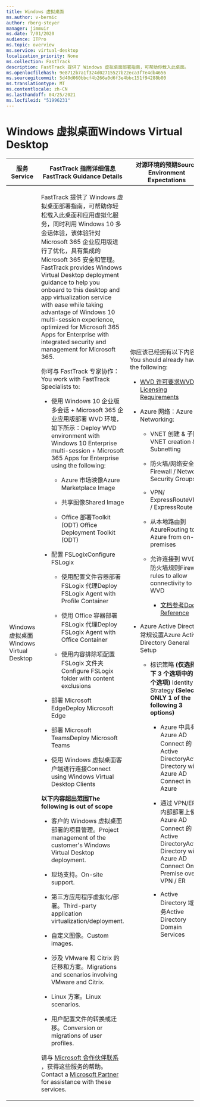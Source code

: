 ```yaml
---
title: Windows 虚拟桌面
ms.author: v-bermic
author: rberg-steyer
manager: jimmuir
ms.date: 7/01/2020
audience: ITPro
ms.topic: overview
ms.service: virtual-desktop
localization_priority: None
ms.collection: FastTrack
description: FastTrack 提供了 Windows 虚拟桌面部署指南，可帮助你载入此桌面。
ms.openlocfilehash: 9e8712b7a1f324d02715527b22eca3f7e4db4656
ms.sourcegitcommit: 5d40d060bbcf4b266a0d6f3e4bbc151f94288b00
ms.translationtype: MT
ms.contentlocale: zh-CN
ms.lasthandoff: 04/25/2021
ms.locfileid: "51996231"
---
```

# <a name="windows-virtual-desktop"></a><span data-ttu-id="7717c-103">Windows 虚拟桌面</span><span class="sxs-lookup"><span data-stu-id="7717c-103">Windows Virtual Desktop</span></span>

<table>
<thead>
<tr class="header">
<th><span data-ttu-id="7717c-104"><strong>服务</strong></span><span class="sxs-lookup"><span data-stu-id="7717c-104"><strong>Service</strong></span></span></th>
<th><span data-ttu-id="7717c-105"><strong>FastTrack 指南详细信息</strong></span><span class="sxs-lookup"><span data-stu-id="7717c-105"><strong>FastTrack Guidance Details</strong></span></span></th>
<th><span data-ttu-id="7717c-106"><strong>对源环境的预期</strong></span><span class="sxs-lookup"><span data-stu-id="7717c-106"><strong>Source Environment Expectations</strong></span></span></th>
</tr>
</thead>
<tbody>
<tr class="odd">
<td><span data-ttu-id="7717c-107">Windows 虚拟桌面</span><span class="sxs-lookup"><span data-stu-id="7717c-107">Windows Virtual Desktop</span></span></td>
<td><p><span data-ttu-id="7717c-108">FastTrack 提供了 Windows 虚拟桌面部署指南，可帮助你轻松载入此桌面和应用虚拟化服务，同时利用 Windows 10 多会话体验，该体验针对 Microsoft 365 企业应用版进行了优化，具有集成的 Microsoft 365 安全和管理。</span><span class="sxs-lookup"><span data-stu-id="7717c-108">FastTrack provides Windows Virtual Desktop deployment guidance to help you onboard to this desktop and app virtualization service with ease while taking advantage of Windows 10 multi-session experience, optimized for Microsoft 365 Apps for Enterprise with integrated security and management for Microsoft 365.</span></span></p>
<p><span data-ttu-id="7717c-109">你可与 FastTrack 专家协作：</span><span class="sxs-lookup"><span data-stu-id="7717c-109">You work with FastTrack Specialists to:</span></span></p>
<ul>
<li><p><span data-ttu-id="7717c-110">使用 Windows 10 企业版多会话 + Microsoft 365 企业应用版部署 WVD 环境，如下所示：</span><span class="sxs-lookup"><span data-stu-id="7717c-110">Deploy WVD environment with Windows 10 Enterprise multi-session + Microsoft 365 Apps for Enterprise using the following:</span></span></p>
<ul>
<li><p><span data-ttu-id="7717c-111">Azure 市场映像</span><span class="sxs-lookup"><span data-stu-id="7717c-111">Azure Marketplace Image</span></span></p></li>
<li><p><span data-ttu-id="7717c-112">共享图像</span><span class="sxs-lookup"><span data-stu-id="7717c-112">Shared Image</span></span></p></li>
<li><p><span data-ttu-id="7717c-113">Office 部署Toolkit (ODT) </span><span class="sxs-lookup"><span data-stu-id="7717c-113">Office Deployment Toolkit (ODT)</span></span></p></li>
</ul></li>
<li><p><span data-ttu-id="7717c-114">配置 FSLogix</span><span class="sxs-lookup"><span data-stu-id="7717c-114">Configure FSLogix</span></span></p>
<ul>
<li><p><span data-ttu-id="7717c-115">使用配置文件容器部署 FSLogix 代理</span><span class="sxs-lookup"><span data-stu-id="7717c-115">Deploy FSLogix Agent with Profile Container</span></span></p></li>
<li><p><span data-ttu-id="7717c-116">使用 Office 容器部署 FSLogix 代理</span><span class="sxs-lookup"><span data-stu-id="7717c-116">Deploy FSLogix Agent with Office Container</span></span></p></li>
<li><p><span data-ttu-id="7717c-117">使用内容排除项配置 FSLogix 文件夹</span><span class="sxs-lookup"><span data-stu-id="7717c-117">Configure FSLogix folder with content exclusions</span></span></p></li>
</ul></li>
<li><p><span data-ttu-id="7717c-118">部署 Microsoft Edge</span><span class="sxs-lookup"><span data-stu-id="7717c-118">Deploy Microsoft Edge</span></span></p></li>
<li><p><span data-ttu-id="7717c-119">部署 Microsoft Teams</span><span class="sxs-lookup"><span data-stu-id="7717c-119">Deploy Microsoft Teams</span></span></p></li>
<li><p><span data-ttu-id="7717c-120">使用 Windows 虚拟桌面客户端进行连接</span><span class="sxs-lookup"><span data-stu-id="7717c-120">Connect using Windows Virtual Desktop Clients</span></span></p></li>
</ul>
<p><span data-ttu-id="7717c-121"><strong>以下内容超出范围</strong></span><span class="sxs-lookup"><span data-stu-id="7717c-121"><strong>The following is out of scope</strong></span></span></p>
<ul>
<li><p><span data-ttu-id="7717c-122">客户的 Windows 虚拟桌面部署的项目管理。</span><span class="sxs-lookup"><span data-stu-id="7717c-122">Project management of the customer's Windows Virtual Desktop deployment.</span></span></p></li>
<li><p><span data-ttu-id="7717c-123">现场支持。</span><span class="sxs-lookup"><span data-stu-id="7717c-123">On-site support.</span></span></p></li>
<li><p><span data-ttu-id="7717c-124">第三方应用程序虚拟化/部署。</span><span class="sxs-lookup"><span data-stu-id="7717c-124">Third-party application virtualization/deployment.</span></span></p></li>
<li><p><span data-ttu-id="7717c-125">自定义图像。</span><span class="sxs-lookup"><span data-stu-id="7717c-125">Custom images.</span></span></p></li>
<li><p><span data-ttu-id="7717c-126">涉及 VMware 和 Citrix 的迁移和方案。</span><span class="sxs-lookup"><span data-stu-id="7717c-126">Migrations and scenarios involving VMware and Citrix.</span></span></p></li>
<li><p><span data-ttu-id="7717c-127">Linux 方案。</span><span class="sxs-lookup"><span data-stu-id="7717c-127">Linux scenarios.</span></span></p></li>
<li><p><span data-ttu-id="7717c-128">用户配置文件的转换或迁移。</span><span class="sxs-lookup"><span data-stu-id="7717c-128">Conversion or migrations of user profiles.</span></span></p></li>
</ul>
<p><span data-ttu-id="7717c-129">请与 <a href="https://go.microsoft.com/fwlink/?linkid=2080150">Microsoft 合作伙伴联系</a> ，获得这些服务的帮助。</span><span class="sxs-lookup"><span data-stu-id="7717c-129">Contact a <a href="https://go.microsoft.com/fwlink/?linkid=2080150">Microsoft Partner</a> for assistance with these services.</span></span></p></td>
<td><p><span data-ttu-id="7717c-130">你应该已经拥有以下内容：</span><span class="sxs-lookup"><span data-stu-id="7717c-130">You should already have the following:</span></span></p>
<ul>
<li><p><span data-ttu-id="7717c-131"><a href="https://docs.microsoft.com/azure/virtual-desktop/overview#requirements">WVD 许可要求</a></span><span class="sxs-lookup"><span data-stu-id="7717c-131"><a href="https://docs.microsoft.com/azure/virtual-desktop/overview#requirements">WVD Licensing Requirements</a></span></span></p></li>
<li><p><span data-ttu-id="7717c-132">Azure 网络：</span><span class="sxs-lookup"><span data-stu-id="7717c-132">Azure Networking:</span></span></p>
<ul>
<li><p><span data-ttu-id="7717c-133">VNET 创建 &amp; 子网</span><span class="sxs-lookup"><span data-stu-id="7717c-133">VNET creation &amp; Subnetting</span></span></p></li>
<li><p><span data-ttu-id="7717c-134">防火墙/网络安全组</span><span class="sxs-lookup"><span data-stu-id="7717c-134">Firewall / Network Security Groups</span></span></p></li>
<li><p><span data-ttu-id="7717c-135">VPN/ ExpressRoute</span><span class="sxs-lookup"><span data-stu-id="7717c-135">VPN / ExpressRoute</span></span></p></li>
<li><p><span data-ttu-id="7717c-136">从本地路由到 Azure</span><span class="sxs-lookup"><span data-stu-id="7717c-136">Routing to Azure from on-premises</span></span></p></li>
<li><p><span data-ttu-id="7717c-137">允许连接到 WVD 的防火墙规则</span><span class="sxs-lookup"><span data-stu-id="7717c-137">Firewall rules to allow connectivity to WVD</span></span></p>
<ul>
<li><p><span data-ttu-id="7717c-138"><a href="https://docs.microsoft.com/azure/virtual-desktop/overview#supported-remote-desktop-clients">文档参考</a></span><span class="sxs-lookup"><span data-stu-id="7717c-138"><a href="https://docs.microsoft.com/azure/virtual-desktop/overview#supported-remote-desktop-clients">Docs Reference</a></span></span></p></li>
</ul></li>
</ul></li>
<li><p><span data-ttu-id="7717c-139">Azure Active Directory 常规设置</span><span class="sxs-lookup"><span data-stu-id="7717c-139">Azure Active Directory General Setup</span></span></p>
<ul>
<li><p><span data-ttu-id="7717c-140">标识策略 <strong> (仅选择以下 3 个选项中的 1 个选项) </strong></span><span class="sxs-lookup"><span data-stu-id="7717c-140">Identity Strategy <strong>(Select ONLY 1 of the following 3 options)</strong></span></span></p>
<ul>
<li><p><span data-ttu-id="7717c-141">Azure 中具有 Azure AD Connect 的 Active Directory</span><span class="sxs-lookup"><span data-stu-id="7717c-141">Active Directory with Azure AD Connect in Azure</span></span></p></li>
<li><p><span data-ttu-id="7717c-142">通过 VPN/ER 在内部部署上使用 Azure AD Connect 的 Active Directory</span><span class="sxs-lookup"><span data-stu-id="7717c-142">Active Directory with Azure AD Connect On Premise over VPN / ER</span></span></p></li>
<li><p><span data-ttu-id="7717c-143">Active Directory 域服务</span><span class="sxs-lookup"><span data-stu-id="7717c-143">Active Directory Domain Services</span></span></p></li>
</ul></li>
</ul></li>
</ul></td>
</tr>
</tbody>
</table>
